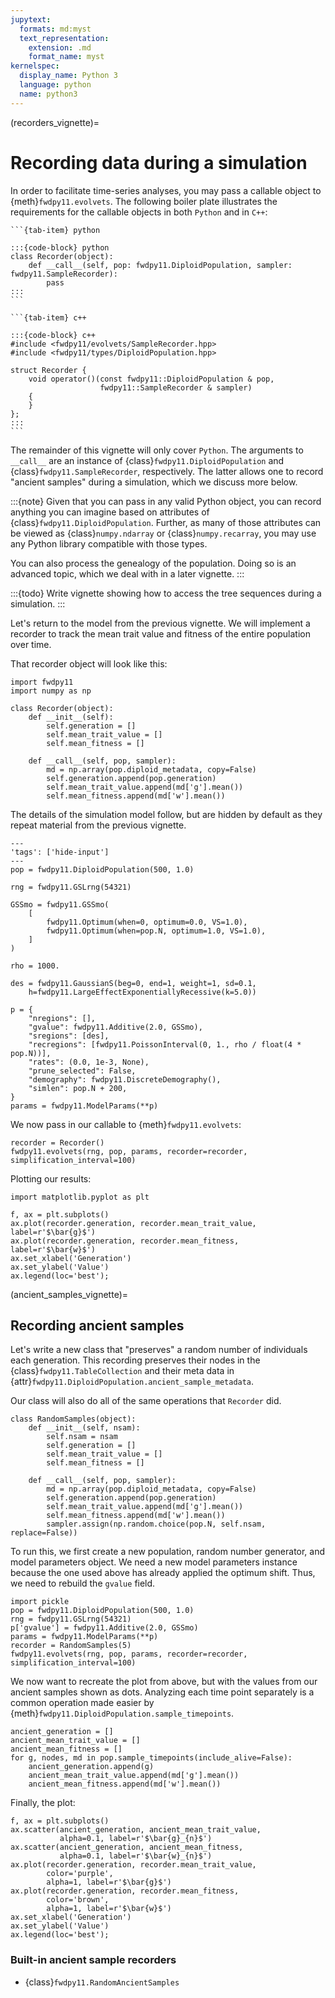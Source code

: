 ```yaml
---
jupytext:
  formats: md:myst
  text_representation:
    extension: .md
    format_name: myst
kernelspec:
  display_name: Python 3
  language: python
  name: python3
---
```


(recorders_vignette)=

# Recording data during a simulation

In order to facilitate time-series analyses, you may pass a callable object to {meth}`fwdpy11.evolvets`.
The following boiler plate illustrates the requirements for the callable objects in both `Python` and in `C++`:

````{tab-set}
```{tab-item} python

:::{code-block} python
class Recorder(object):
    def __call__(self, pop: fwdpy11.DiploidPopulation, sampler: fwdpy11.SampleRecorder):
        pass
:::
```

```{tab-item} c++

:::{code-block} c++
#include <fwdpy11/evolvets/SampleRecorder.hpp>
#include <fwdpy11/types/DiploidPopulation.hpp>

struct Recorder {
    void operator()(const fwdpy11::DiploidPopulation & pop,
                    fwdpy11::SampleRecorder & sampler)
    {
    }
};
:::
```
````

The remainder of this vignette will only cover `Python`.
The arguments to `__call__` are an instance of {class}`fwdpy11.DiploidPopulation` and {class}`fwdpy11.SampleRecorder`, respectively.
The latter allows one to record "ancient samples" during a simulation, which we discuss more below.

:::{note}
Given that you can pass in any valid Python object, you can record anything you can imagine based on attributes of {class}`fwdpy11.DiploidPopulation`.
Further, as many of those attributes can be viewed as {class}`numpy.ndarray` or {class}`numpy.recarray`, you may use any Python library compatible with those types.

You can also process the genealogy of the population.
Doing so is an advanced topic, which we deal with in a later vignette.
:::

:::{todo}
Write vignette showing how to access the tree sequences during a simulation.
:::

Let's return to the model from the previous vignette.
We will implement a recorder to track the mean trait value and fitness of the entire population over time.

That recorder object will look like this:

```{code-cell} python
import fwdpy11
import numpy as np

class Recorder(object):
    def __init__(self):
        self.generation = []
        self.mean_trait_value = []
        self.mean_fitness = []
        
    def __call__(self, pop, sampler):
        md = np.array(pop.diploid_metadata, copy=False)
        self.generation.append(pop.generation)
        self.mean_trait_value.append(md['g'].mean())
        self.mean_fitness.append(md['w'].mean())
```

The details of the simulation model follow, but are hidden by default as they repeat material from the previous vignette.

```{code-cell} python
---
'tags': ['hide-input']
---
pop = fwdpy11.DiploidPopulation(500, 1.0)

rng = fwdpy11.GSLrng(54321)

GSSmo = fwdpy11.GSSmo(
    [
        fwdpy11.Optimum(when=0, optimum=0.0, VS=1.0),
        fwdpy11.Optimum(when=pop.N, optimum=1.0, VS=1.0),
    ]
)

rho = 1000.

des = fwdpy11.GaussianS(beg=0, end=1, weight=1, sd=0.1,
    h=fwdpy11.LargeEffectExponentiallyRecessive(k=5.0))

p = {
    "nregions": [],
    "gvalue": fwdpy11.Additive(2.0, GSSmo),
    "sregions": [des],
    "recregions": [fwdpy11.PoissonInterval(0, 1., rho / float(4 * pop.N))],
    "rates": (0.0, 1e-3, None),
    "prune_selected": False,
    "demography": fwdpy11.DiscreteDemography(),
    "simlen": pop.N + 200,
}
params = fwdpy11.ModelParams(**p)
```

We now pass in our callable to {meth}`fwdpy11.evolvets`:

```{code-cell}
recorder = Recorder()
fwdpy11.evolvets(rng, pop, params, recorder=recorder, simplification_interval=100) 
```

Plotting our results:

```{code-cell}
import matplotlib.pyplot as plt

f, ax = plt.subplots()
ax.plot(recorder.generation, recorder.mean_trait_value, label=r'$\bar{g}$')
ax.plot(recorder.generation, recorder.mean_fitness, label=r'$\bar{w}$')
ax.set_xlabel('Generation')
ax.set_ylabel('Value')
ax.legend(loc='best');
```

(ancient_samples_vignette)=

## Recording ancient samples

Let's write a new class that "preserves" a random number of individuals each generation.
This recording preserves their nodes in the {class}`fwdpy11.TableCollection` and their meta data in {attr}`fwdpy11.DiploidPopulation.ancient_sample_metadata`.

Our class will also do all of the same operations that `Recorder` did.

```{code-cell} python
class RandomSamples(object):
    def __init__(self, nsam):
        self.nsam = nsam
        self.generation = []
        self.mean_trait_value = []
        self.mean_fitness = []
        
    def __call__(self, pop, sampler):
        md = np.array(pop.diploid_metadata, copy=False)
        self.generation.append(pop.generation)
        self.mean_trait_value.append(md['g'].mean())
        self.mean_fitness.append(md['w'].mean())
        sampler.assign(np.random.choice(pop.N, self.nsam, replace=False))
```

To run this, we first create a new population, random number generator, and model parameters object.
We need a new model parameters instance because the one used above has already applied the optimum shift.
Thus, we need to rebuild the `gvalue` field.

```{code-cell} python
import pickle
pop = fwdpy11.DiploidPopulation(500, 1.0)
rng = fwdpy11.GSLrng(54321)
p['gvalue'] = fwdpy11.Additive(2.0, GSSmo)
params = fwdpy11.ModelParams(**p)
recorder = RandomSamples(5)
fwdpy11.evolvets(rng, pop, params, recorder=recorder, simplification_interval=100) 
```

We now want to recreate the plot from above, but with the values from our ancient samples shown as dots.
Analyzing each time point separately is a common operation made easier by {meth}`fwdpy11.DiploidPopulation.sample_timepoints`.


```{code-cell} python
ancient_generation = []
ancient_mean_trait_value = []
ancient_mean_fitness = []
for g, nodes, md in pop.sample_timepoints(include_alive=False):
    ancient_generation.append(g)
    ancient_mean_trait_value.append(md['g'].mean())
    ancient_mean_fitness.append(md['w'].mean())
```

Finally, the plot:

```{code-cell} python
f, ax = plt.subplots()
ax.scatter(ancient_generation, ancient_mean_trait_value,
           alpha=0.1, label=r'$\bar{g}_{n}$')
ax.scatter(ancient_generation, ancient_mean_fitness,
           alpha=0.1, label=r'$\bar{w}_{n}$')
ax.plot(recorder.generation, recorder.mean_trait_value,
        color='purple',
        alpha=1, label=r'$\bar{g}$')
ax.plot(recorder.generation, recorder.mean_fitness,
        color='brown',
        alpha=1, label=r'$\bar{w}$')
ax.set_xlabel('Generation')
ax.set_ylabel('Value')
ax.legend(loc='best');
```

### Built-in ancient sample recorders

* {class}`fwdpy11.RandomAncientSamples`
